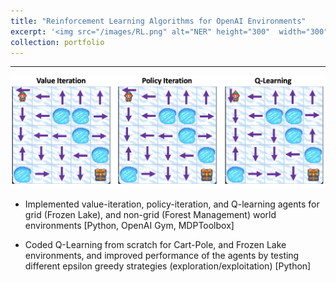 ```yaml
---
title: "Reinforcement Learning Algorithms for OpenAI Environments"
excerpt: '<img src="/images/RL.png" alt="NER" height="300"  width="300">'
collection: portfolio
---
```


____________

<img src="/images/RL.png">


* Implemented value-iteration, policy-iteration, and Q-learning agents for grid (Frozen Lake), and non-grid (Forest Management) world environments [Python, OpenAI Gym, MDPToolbox]


* Coded Q-Learning from scratch for Cart-Pole, and Frozen Lake environments, and improved performance of the agents by testing different epsilon greedy strategies (exploration/exploitation) [Python]

